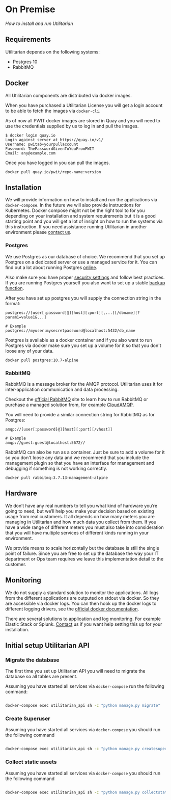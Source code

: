 # On Premise

*How to install and run Utilitarian*



## Requirements

Utilitarian depends on the following systems:

* Postgres 10
* RabbitMQ


## Docker

All Utilitarian components are distributed via docker images.  


When you have purchased a Utilitarian License you will get a login account to 
be able to fetch the images via `docker-cli`.


As of now all PWIT docker images are stored in Quay and you will need to use the 
credentials supplied by us to log in and pull the images.


```
$ docker login quay.io
Login against server at https://quay.io/v1/
Username: pwitab+yourpullaccount
Password: ThePasswordGivenToYouFromPWIT
Email: any@example.com

```

Once you have logged in you can pull the images.

```
docker pull quay.io/pwit/repo-name:version

```

## Installation

We will provide information on how to install and run the applications via 
`docker-compose`. In the future we will also provide instructions for Kubernetes.
Docker compose might not be the right tool to for you depending on your 
installation and system requirements but it is a good starting point and you 
will get a lot of insight on how to run the systems via this instruction. If 
you need assistance running Utilitarian in another environment please [contact us](index.md#get-in-contact). 


### Postgres

We use Postgres as our database of choice. We recommend that you set up 
Postgres on a dedicated server or use a managed service for it. You can find out 
a lot about running Postgres [online](https://www.digitalocean.com/community/tutorials/how-to-install-and-use-postgresql-on-ubuntu-18-04).

Also make sure you have proper [security settings](https://www.digitalocean.com/community/tutorials/how-to-secure-postgresql-on-an-ubuntu-vps)
and follow best practices. If you are running Postgres yourself you also want 
to set up a stable [backup function](https://www.digitalocean.com/community/tutorials/how-to-backup-postgresql-databases-on-an-ubuntu-vps).

After you have set up postgres you will supply the connection string in the format:

```
postgres://[user[:password]@][host][:port][,...][/dbname][?param1=value1&...]
``` 

```
# Example
postgres://myuser:mysecretpassword@localhost:5432/db_name
```

Postgres is available as a docker container and if you also want to run Postgres 
via docker make sure you set up a volume for it so that you don't loose any of 
your data. 

```
docker pull postgres:10.7-alpine
```

### RabbitMQ

RabbitMQ is a message broker for the AMQP protocol. Utilitarian uses it for 
inter-application communication and data processing.

Checkout the [official RabbitMQ](https://www.rabbitmq.com/) site to learn how 
to run RabbitMQ or purchase a managed solution from, for 
example [CloudAMQP](https://www.cloudamqp.com/).

You will need to provide a similar connection string for RabbitMQ as for Postgres:

```
amqp://[user[:password]@][host][:port][/vhost]]

```

```
# Example
amqp://guest:guest@localhost:5672//
```

RabbitMQ can also be run as a container. Just be sure to add a volume for it so
you don't loose any data and we recommend that you include the management plugin 
so that you have an interface for management and debugging if something is not 
working correctly.

```
docker pull rabbitmq:3.7.13-management-alpine
```


## Hardware

We don’t have any real numbers to tell you what kind of hardware you’re going 
to need, but we’ll help you make your decision based on existing usage from 
real customers. It all depends on how many meters you are managing in Utilitarian 
and how much data you collect from them. If you have a wide range of different 
meters you must also take into consideration that you will have multiple 
services of different kinds running in your environment.

We provide means to scale horizontally but the database is still the single 
point of failure. Since you are free to set up the database the way your IT 
department or Ops team requires we leave this implementation detail to the 
customer.   


## Monitoring

We do not supply a standard solution to monitor the applications. All logs 
from the different applications are outputed on stdout via docker. So they are
accessible via docker logs. You can then hook up the docker logs to different 
logging drivers, see the [official docker documentation](https://docs.docker.com/config/containers/logging/configure/). 

There are several solutions to application and log monitoring. For example 
Elastic Stack or Splunk. [Contact](index.md#get-in-contact) us if you want help setting this up for your 
installation.


## Initial setup Utilitarian API


### Migrate the database

The first time you set up Utilitarian API you will need to migrate the database 
so all tables are present. 

Assuming you have started all services via `docker-compose` run the following 
command:

```bash

docker-compose exec utilitarian_api sh -c "python manage.py migrate"

```


### Create Superuser

Assuming you have started all services via `docker-compose` you should run the
following command


```bash

docker-compose exec utilitarian_api sh -c "python manage.py createsuperuser"

```


### Collect static assets

Assuming you have started all services via `docker-compose` you should run the
following command


```bash

docker-compose exec utilitarian_api sh -c "python manage.py collectstatic --no-input"

```




